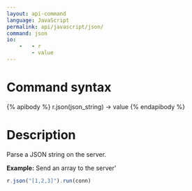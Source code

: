 ```yaml
---
layout: api-command
language: JavaScript
permalink: api/javascript/json/
command: json
io:
    -   - r
        - value
---
```


# Command syntax #

{% apibody %}
r.json(json_string) &rarr; value
{% endapibody %}

# Description #

Parse a JSON string on the server.

__Example:__ Send an array to the server'

```js
r.json("[1,2,3]").run(conn)
```

